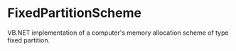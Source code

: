# FixedPartitionScheme
VB.NET implementation of a computer's memory allocation scheme of type fixed partition.
